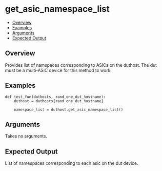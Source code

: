 # get_asic_namespace_list

- [Overview](#overview)
- [Examples](#examples)
- [Arguments](#arguments)
- [Expected Output](#expected-output)

## Overview
Provides list of namspaces corresponding to ASICs on the duthost. The dut must be a multi-ASIC device for this method to work.

## Examples
```
def test_fun(duthosts, rand_one_dut_hostname):
    duthost = duthosts[rand_one_dut_hostname]

    namespace_list = duthost.get_asic_namespace_list()
```

## Arguments
Takes no arguments.

## Expected Output
List of namespaces corresponding to each asic on the dut device.
